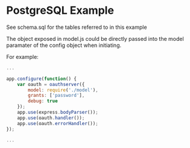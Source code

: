 # PostgreSQL Example

See schema.sql for the tables referred to in this example

The object exposed in model.js could be directly passed into the model paramater of the config
object when initiating.

For example:

```js
...

app.configure(function() {
	var oauth = oauthserver({
		model: require('./model'),
		grants: ['password'],
		debug: true
	});
	app.use(express.bodyParser());
	app.use(oauth.handler());
	app.use(oauth.errorHandler());
});

...
```